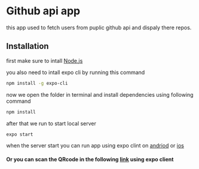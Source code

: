 # Github api app 

this app used to fetch users from puplic github api and dispaly there repos.

## Installation

first make sure to intall [Node.js](https://nodejs.org/en/)

you also need to intall expo cli by running this command 

```bash
npm install -g expo-cli
```

now we open the folder in terminal and install dependencies using following command
```bash
npm install
```

after that we run to start local server 
```bash
expo start
```

when the server start you can run app using expo clint on [andriod](https://play.google.com/store/apps/details?id=host.exp.exponent&hl=en_US&gl=US) or [ios](https://apps.apple.com/us/app/expo-go/id982107779)

#### Or you can scan the QRcode in the following [link](https://expo.dev/@yas2441/github-app) using expo client
